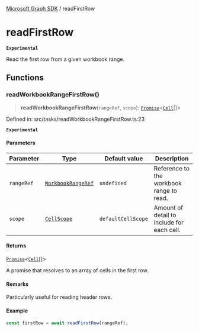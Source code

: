 [Microsoft Graph SDK](README.md) / readFirstRow

# readFirstRow

**`Experimental`**

Read the first row from a given workbook range.

## Functions

### readWorkbookRangeFirstRow()

> **readWorkbookRangeFirstRow**(`rangeRef`, `scope`): [`Promise`](https://developer.mozilla.org/docs/Web/JavaScript/Reference/Global_Objects/Promise)\<[`Cell`](Cell.md#cell)[]\>

Defined in: src/tasks/readWorkbookRangeFirstRow.ts:23

**`Experimental`**

#### Parameters

| Parameter | Type | Default value | Description |
| ------ | ------ | ------ | ------ |
| `rangeRef` | [`WorkbookRangeRef`](WorkbookRange-1.md#workbookrangeref) | `undefined` | Reference to the workbook range to read. |
| `scope` | [`CellScope`](Cell.md#cellscope) | `defaultCellScope` | Amount of detail to include for each cell. |

#### Returns

[`Promise`](https://developer.mozilla.org/docs/Web/JavaScript/Reference/Global_Objects/Promise)\<[`Cell`](Cell.md#cell)[]\>

A promise that resolves to an array of cells in the first row.

#### Remarks

Particularly useful for reading header rows.

#### Example

```ts
const firstRow = await readFirstRow(rangeRef);
```

